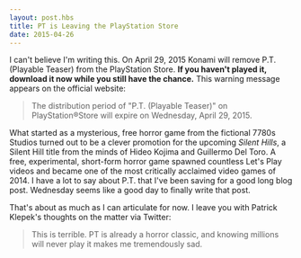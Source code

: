 ```yaml
---
layout: post.hbs
title: PT is Leaving the PlayStation Store
date: 2015-04-26
---
```


I can't believe I'm writing this. On April 29, 2015 Konami will remove P.T. (Playable Teaser) from the PlayStation Store. **If you haven't played it, download it now while you still have the chance.** This warning message appears on the official website:

> The distribution period of "P.T. (Playable Teaser)" on PlayStation®Store will expire on Wednesday, April 29, 2015.

What started as a mysterious, free horror game from the fictional 7780s Studios turned out to be a clever promotion for the upcoming _Silent Hills_, a Silent Hill title from the minds of Hideo Kojima and Guillermo Del Toro. A free, experimental, short-form horror game spawned countless Let's Play videos and became one of the most critically acclaimed video games of 2014. I have a lot to say about P.T. that I've been saving for a good long blog post. Wednesday seems like a good day to finally write that post.

That's about as much as I can articulate for now. I leave you with Patrick Klepek's thoughts on the matter via Twitter:

> This is terrible. PT is already a horror classic, and knowing millions will never play it makes me tremendously sad.
